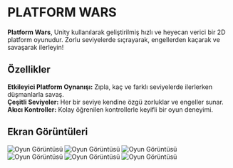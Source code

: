 # PLATFORM WARS

**Platform Wars**, Unity kullanılarak geliştirilmiş hızlı ve heyecan verici bir 2D platform oyunudur. Zorlu seviyelerde sıçrayarak, engellerden kaçarak ve savaşarak ilerleyin!

## Özellikler

   **Etkileyici Platform Oynanışı:** Zıpla, kaç ve farklı seviyelerde ilerlerken düşmanlarla savaş.<br>
   **Çeşitli Seviyeler:** Her bir seviye kendine özgü zorluklar ve engeller sunar.<br>
   **Akıcı Kontroller:** Kolay öğrenilen kontrollerle keyifli bir oyun deneyimi.<br>
   
## Ekran Görüntüleri

![Oyun Görüntüsü](/FirstProject/Assets/Screenshots/6.jpg)
![Oyun Görüntüsü](/FirstProject/Assets/Screenshots/5.jpg)
![Oyun Görüntüsü](/FirstProject/Assets/Screenshots/4.jpg)
![Oyun Görüntüsü](/FirstProject/Assets/Screenshots/3.jpg)
![Oyun Görüntüsü](/FirstProject/Assets/Screenshots/2.jpg)
![Oyun Görüntüsü](/FirstProject/Assets/Screenshots/1.jpg)
